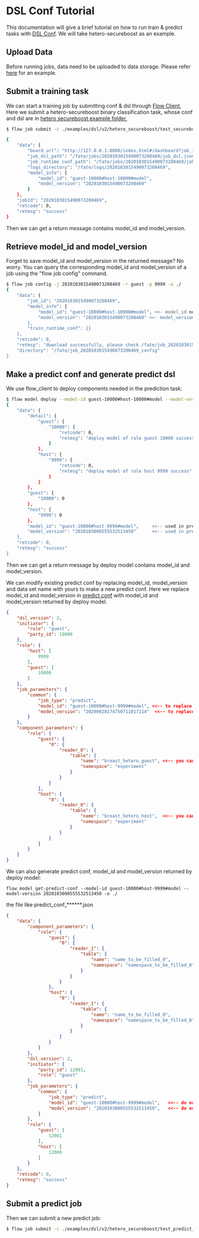 # DSL Conf Tutorial

This documentation will give a brief tutorial on how to run train & predict tasks with [DSL Conf](dsl_conf_v2_setting_guide.md).
We will take hetero-secureboost as an example.
	
## Upload Data

Before running jobs, data need to be uploaded to data storage. Please refer [here](./upload_data_guide.md) for an example.

## Submit a training task
We can start a training job by submitting conf & dsl through [Flow Client](../../api/fate_client/flow_client.rst),
Here we submit a hetero-secureboost binary classification task, whose conf and dsl are in [hetero secureboost example 
folder.](../../../examples/dsl/v2/hetero_secureboost)

```sh
$ flow job submit -c ./examples/dsl/v2/hetero_secureboost/test_secureboost_train_binary_conf.json -d ./examples/dsl/v2/hetero_secureboost/test_secureboost_train_dsl.json

{
    "data": {
        "board_url": "http://127.0.0.1:8080/index.html#/dashboard?job_id=2020103015490073208469&role=guest&party_id=10000",
        "job_dsl_path": "/fate/jobs/2020103015490073208469/job_dsl.json",
        "job_runtime_conf_path": "/fate/jobs/2020103015490073208469/job_runtime_conf.json",
        "logs_directory": "/fate/logs/2020103015490073208469",
        "model_info": {
            "model_id": "guest-10000#host-10000#model",
            "model_version": "2020103015490073208469"
        }
    },
    "jobId": "2020103015490073208469",
    "retcode": 0,
    "retmsg": "success"
}
```

Then we can get a return message contains model_id and model_version.

## Retrieve model_id and model_version
Forget to save model_id and model_version in the returned message? No worry. 
You can query the corresponding model_id and model_version of a job using the "flow job config" command.

```sh
$ flow job config -j 2020103015490073208469 -r guest -p 9999 -o ./
{
    "data": {
        "job_id": "2020103015490073208469",
        "model_info": {
            "model_id": "guest-10000#host-10000#model", <<- model_id needed for deploy model
            "model_version": "2020103015490073208469" <<- model_version needed for deploy model
        },
        "train_runtime_conf": {}
    },
    "retcode": 0,
    "retmsg": "download successfully, please check /fate/job_2020103015490073208469_config directory",
    "directory": "/fate/job_2020103015490073208469_config"
}
```
## Make a predict conf and generate predict dsl

We use flow_client to deploy components needed in the prediction task:

```sh
$ flow model deploy --model-id guest-10000#host-10000#model --model-version 2020103015490073208469 --cpn-list "data_transform_0, intersection_0, hetero_secure_boost_0"
{
    "data": {
        "detail": {
            "guest": {
                "10000": {
                    "retcode": 0,
                    "retmsg": "deploy model of role guest 10000 success"
                }
            },
            "host": {
                "9999": {
                    "retcode": 0,
                    "retmsg": "deploy model of role host 9999 success"
                }
            }
        },
        "guest": {
            "10000": 0
        },
        "host": {
            "9999": 0
        },
        "model_id": "guest-10000#host-9999#model",     <<-- used in predict conf
        "model_version": "2020103000555532513450"      <<-- used in predict conf
    },
    "retcode": 0,
    "retmsg": "success"
}
```

Then we can get a return message by deploy model contains model_id and model_version.

We can modify existing predict conf by replacing model_id, model_version and data set name with yours to make a new 
predict conf.
Here we replace model_id and model_version in [predict conf](../../../examples/dsl/v2/hetero_secureboost/test_predict_conf.json) 
with model_id and model_version returned by deploy model.

```json
{
    "dsl_version": 2,
    "initiator": {
        "role": "guest",
        "party_id": 10000
    },
    "role": {
        "host": [
            9999
        ],
        "guest": [
            10000
        ]
    },
    "job_parameters": {
        "common": {
            "job_type": "predict",
            "model_id": "guest-10000#host-9999#model", <<-- to replace,return by deploy model
            "model_version": "20200928174750711017114"  <<-- to replace,return by deploy model
        }
    },
    "component_parameters": {
        "role": {
            "guest": {
                "0": {
                    "reader_0": {
                        "table": {
                            "name": "breast_hetero_guest", <<-- you can set new dataset here
                            "namespace": "experiment"
                        }
                    }
                }
            },
            "host": {
                "0": {
                    "reader_0": {
                        "table": {
                            "name": "breast_hetero_host",  <<-- you can set new dataset here
                            "namespace": "experiment"
                        }
                    }
                }
            }
        }
    }
}
```

We can also generate predict conf, model_id and model_version returned by deploy model:
```shell
flow model get-predict-conf --model-id guest-10000#host-9999#model --model-version 2020103000555532513450 -o ./
```
the file like predict_conf_******.json
```json
{
    "data": {
        "component_parameters": {
            "role": {
                "guest": {
                    "0": {
                        "reader_1": {
                            "table": {
                                "name": "name_to_be_filled_0",                  <<-- you can set new dataset here
                                "namespace": "namespace_to_be_filled_0"         <<-- you can set new dataset here
                            }
                        }
                    }
                },
                "host": {
                    "0": {
                        "reader_1": {
                            "table": {
                                "name": "name_to_be_filled_0",                 <<-- you can set new dataset here
                                "namespace": "namespace_to_be_filled_0"        <<-- you can set new dataset here
                            }
                        }
                    }
                }
            }
        },
        "dsl_version": 2,
        "initiator": {
            "party_id": 12001,
            "role": "guest"
        },
        "job_parameters": {
            "common": {
                "job_type": "predict",
                "model_id": "guest-10000#host-9999#model",   <<-- do not need set
                "model_version": "2020103000555532513450",   <<-- do not need set
            }
        },
        "role": {
            "guest": [
                12001
            ],
            "host": [
                12000
            ]
        }
    },
    "retcode": 0,
    "retmsg": "success"
}
```

## Submit a predict job
Then we can submit a new predict job:

```sh    
$ flow job submit -c ./examples/dsl/v2/hetero_secureboost/test_predict_conf.json
```
